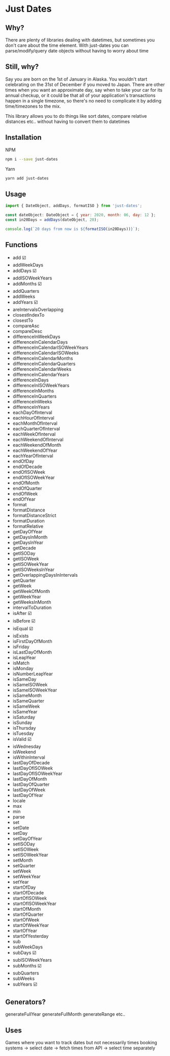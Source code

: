 # Just Dates

## Why?

There are plenty of libraries dealing with datetimes, but sometimes you don't care about the time element. With just-dates you can parse/modify/query date objects without having to worry about time

## Still, why?

Say you are born on the 1st of January in Alaska. You wouldn't start celebrating on the 31st of December if you moved to Japan. There are other times when you want an approximate day, say when to take your car for its annual checkup, or it could be that all of your application's transactions happen in a single timezone, so there's no need to complicate it by adding time/timezones to the mix.

This library allows you to do things like sort dates, compare relative distances etc.. without having to convert them to datetimes

## Installation

NPM
```bash
npm i --save just-dates
```
Yarn
```bash
yarn add just-dates
```

## Usage

```js
import { DateObject, addDays, formatISO } from 'just-dates';

const dateObject: DateObject = { year: 2020, month: 06, day: 12 };
const in20Days = addDays(dateObject, 20);

console.log(`20 days from now is ${formatISO(in20Days))}`);
```

## Functions

* add ☑️
* addWeekDays
* addDays ☑️
* addISOWeekYears
* addMonths ☑️
* addQuarters
* addWeeks
* addYears ☑️
* areIntervalsOverlapping
* closestIndexTo
* closestTo
* compareAsc
* compareDesc
* differenceInWeekDays
* differenceInCalendarDays
* differenceInCalendarISOWeekYears
* differenceInCalendarISOWeeks
* differenceInCalendarMonths
* differenceInCalendarQuarters
* differenceInCalendarWeeks
* differenceInCalendarYears
* differenceInDays
* differenceInISOWeekYears
* differenceInMonths
* differenceInQuarters
* differenceInWeeks
* differenceInYears
* eachDayOfInterval
* eachHourOfInterval
* eachMonthOfInterval
* eachQuarterOfInterval
* eachWeekOfInterval
* eachWeekendOfInterval
* eachWeekendOfMonth
* eachWeekendOfYear
* eachYearOfInterval
* endOfDay
* endOfDecade
* endOfISOWeek
* endOfISOWeekYear
* endOfMonth
* endOfQuarter
* endOfWeek
* endOfYear
* format
* formatDistance
* formatDistanceStrict
* formatDuration
* formatRelative
* getDayOfYear
* getDaysInMonth
* getDaysInYear
* getDecade
* getISODay
* getISOWeek
* getISOWeekYear
* getISOWeeksInYear
* getOverlappingDaysInIntervals
* getQuarter
* getWeek
* getWeekOfMonth
* getWeekYear
* getWeeksInMonth
* intervalToDuration
* isAfter ☑️
* isBefore ☑️
* isEqual ☑️
* isExists
* isFirstDayOfMonth
* isFriday
* isLastDayOfMonth
* isLeapYear
* isMatch
* isMonday
* isNumberLeapYear
* isSameDay
* isSameISOWeek
* isSameISOWeekYear
* isSameMonth
* isSameQuarter
* isSameWeek
* isSameYear
* isSaturday
* isSunday
* isThursday
* isTuesday
* isValid ☑️
* isWednesday
* isWeekend
* isWithinInterval
* lastDayOfDecade
* lastDayOfISOWeek
* lastDayOfISOWeekYear
* lastDayOfMonth
* lastDayOfQuarter
* lastDayOfWeek
* lastDayOfYear
* locale
* max
* min
* parse
* set
* setDate
* setDay
* setDayOfYear
* setISODay
* setISOWeek
* setISOWeekYear
* setMonth
* setQuarter
* setWeek
* setWeekYear
* setYear
* startOfDay
* startOfDecade
* startOfISOWeek
* startOfISOWeekYear
* startOfMonth
* startOfQuarter
* startOfWeek
* startOfWeekYear
* startOfYear
* startOfYesterday
* sub
* subWeekDays
* subDays ☑️
* subISOWeekYears
* subMonths ☑️
* subQuarters
* subWeeks
* subYears ☑️


## Generators?
generateFullYear
generateFullMonth
generateRange
etc..

## Uses
Games where you want to track dates but not necessarily times
booking systems -> select date -> fetch times from API -> select time separately


